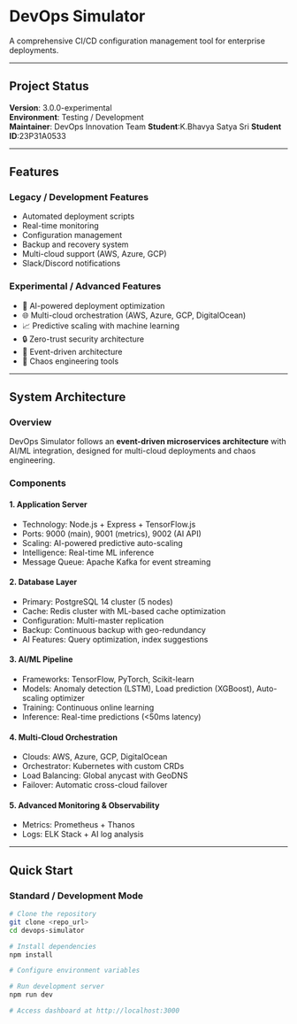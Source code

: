 # DevOps Simulator

A comprehensive CI/CD configuration management tool for enterprise deployments.

---

## Project Status
**Version**: 3.0.0-experimental  
**Environment**: Testing / Development  
**Maintainer**: DevOps Innovation Team
**Student**:K.Bhavya Satya Sri
**Student ID**:23P31A0533

---

## Features

### Legacy / Development Features
- Automated deployment scripts
- Real-time monitoring
- Configuration management
- Backup and recovery system
- Multi-cloud support (AWS, Azure, GCP)
- Slack/Discord notifications

### Experimental / Advanced Features
- 🤖 AI-powered deployment optimization
- 🌐 Multi-cloud orchestration (AWS, Azure, GCP, DigitalOcean)
- 📈 Predictive scaling with machine learning
- 🔒 Zero-trust security architecture
- 🌊 Event-driven architecture
- 🎯 Chaos engineering tools

---

## System Architecture

### Overview
DevOps Simulator follows an **event-driven microservices architecture** with AI/ML integration, designed for multi-cloud deployments and chaos engineering.

### Components

#### 1. Application Server
- Technology: Node.js + Express + TensorFlow.js
- Ports: 9000 (main), 9001 (metrics), 9002 (AI API)
- Scaling: AI-powered predictive auto-scaling
- Intelligence: Real-time ML inference
- Message Queue: Apache Kafka for event streaming

#### 2. Database Layer
- Primary: PostgreSQL 14 cluster (5 nodes)
- Cache: Redis cluster with ML-based cache optimization
- Configuration: Multi-master replication
- Backup: Continuous backup with geo-redundancy
- AI Features: Query optimization, index suggestions

#### 3. AI/ML Pipeline
- Frameworks: TensorFlow, PyTorch, Scikit-learn
- Models: Anomaly detection (LSTM), Load prediction (XGBoost), Auto-scaling optimizer
- Training: Continuous online learning
- Inference: Real-time predictions (<50ms latency)

#### 4. Multi-Cloud Orchestration
- Clouds: AWS, Azure, GCP, DigitalOcean
- Orchestrator: Kubernetes with custom CRDs
- Load Balancing: Global anycast with GeoDNS
- Failover: Automatic cross-cloud failover

#### 5. Advanced Monitoring & Observability
- Metrics: Prometheus + Thanos
- Logs: ELK Stack + AI log analysis

---

## Quick Start

### Standard / Development Mode
```bash
# Clone the repository
git clone <repo_url>
cd devops-simulator

# Install dependencies
npm install

# Configure environment variables

# Run development server
npm run dev

# Access dashboard at http://localhost:3000

